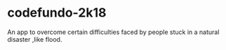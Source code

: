 # codefundo-2k18
An app to overcome certain difficulties faced by people stuck in a natural disaster ,like flood.
